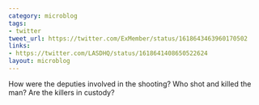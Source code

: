 ```yaml
---
category: microblog
tags:
- twitter
tweet_url: https://twitter.com/ExMember/status/1618643463960170502
links:
- https://twitter.com/LASDHQ/status/1618641408650522624
layout: microblog
---
```

How were the deputies involved in the shooting? Who shot and killed the man? Are the killers in custody?
